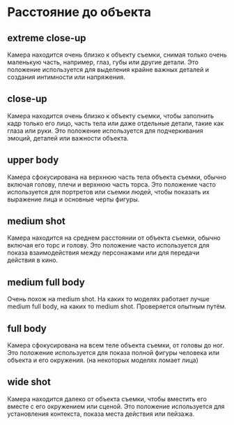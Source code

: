 # Расстояние до объекта

## extreme close-up

Камера находится очень близко к объекту съемки, снимая только очень маленькую часть, например, глаз, губы или другие детали. Это положение используется для выделения крайне важных деталей и создания интимности или напряжения.

## close-up

Камера находится очень близко к объекту съемки, чтобы заполнить кадр только его лицо, часть тела или даже отдельные детали, такие как глаза или руки. Это положение используется для подчеркивания эмоций, деталей или важности объекта.

## upper body

Камера сфокусирована на верхнюю часть тела объекта съемки, обычно включая голову, плечи и верхнюю часть торса. Это положение часто используется для портретов или съемки людей, чтобы показать их выражение лица и основные черты фигуры.

## medium shot

Камера находится на среднем расстоянии от объекта съемки, обычно включая его торс и голову. Это положение часто используется для показа взаимодействия между персонажами или для передачи действия в кино.

## medium full body

Очень похож на medium shot. На каких то моделях работает лучше medium full body, на каких то medium shot. Проверяется опытным путём.

## full body

Камера сфокусирована на всем теле объекта съемки, от головы до ног. Это положение используется для показа полной фигуры человека или объекта и его окружения. (на некоторых моделях ломает лица)

## wide shot

Камера находится далеко от объекта съемки, чтобы вместить его вместе с его окружением или сценой. Это положение используется для установления контекста, показа места действия или пейзажа.
